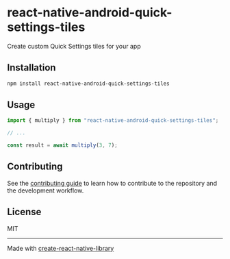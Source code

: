 # react-native-android-quick-settings-tiles

Create custom Quick Settings tiles for your app

## Installation

```sh
npm install react-native-android-quick-settings-tiles
```

## Usage

```js
import { multiply } from "react-native-android-quick-settings-tiles";

// ...

const result = await multiply(3, 7);
```

## Contributing

See the [contributing guide](CONTRIBUTING.md) to learn how to contribute to the repository and the development workflow.

## License

MIT

---

Made with [create-react-native-library](https://github.com/callstack/react-native-builder-bob)
